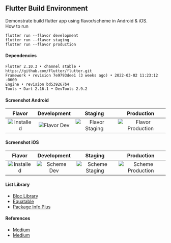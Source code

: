 ## Flutter Build Environment ##

Demonstrate build flutter app using flavor/scheme in Android & iOS.  
How to run
```
flutter run --flavor development
flutter run --flavor staging
flutter run --flavor production
```

#### Dependencies ####
```
Flutter 2.10.3 • channel stable • https://github.com/flutter/flutter.git
Framework • revision 7e9793dee1 (3 weeks ago) • 2022-03-02 11:23:12 -0600
Engine • revision bd539267b4
Tools • Dart 2.16.1 • DevTools 2.9.2
```

#### Screenshot Android ####
| Flavor | Development | Staging | Production |
| :---: | :---: | :---: | :---: |
| ![Installed](https://i.imgur.com/AfNF9Th.png) | ![Flavor Dev](https://i.imgur.com/SQuuKts.png) | ![Flavor Staging](https://i.imgur.com/4XrBMFS.png) | ![Flavor Production](https://i.imgur.com/Ozcliya.png) |

#### Screenshot iOS ####
|     Flavor     | Development | Staging | Production |
| :---: | :---: | :---: | :---: |
| ![Installed](https://i.imgur.com/GJD6CVb.png) | ![Scheme Dev](https://i.imgur.com/3L8rk84.png) | ![Scheme Staging](https://i.imgur.com/GdeLxLt.png) | ![Scheme Production](https://i.imgur.com/9OrrM1f.png) |

#### List Library ####
- [Bloc Library](https://github.com/felangel/bloc)
- [Equatable](https://pub.dev/packages/equatable)
- [Package Info Plus](https://pub.dev/packages/package_info_plus)

#### References ####
- [Medium](https://medium.com/@animeshjain/build-flavors-in-flutter-android-and-ios-with-different-firebase-projects-per-flavor-27c5c5dac10b)
- [Medium](https://medium.com/flutter-community/flutter-ready-to-go-e59873f9d7de)
